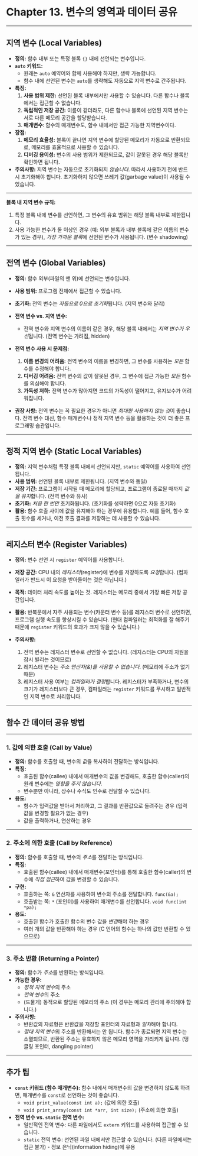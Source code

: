 # Chapter 13. 변수의 영역과 데이터 공유

---

## 지역 변수 (Local Variables)

*   **정의:** 함수 내부 또는 특정 블록 `{}` 내에 선언되는 변수입니다.
*   **`auto` 키워드:**
    *   원래는 `auto` 예약어와 함께 사용해야 하지만, 생략 가능합니다.
    *   함수 내에 선언된 변수는 `auto`를 생략해도 자동으로 지역 변수로 간주됩니다.
*   **특징:**
    1.  **사용 범위 제한:** 선언된 블록 내부에서만 사용할 수 있습니다. 다른 함수나 블록에서는 접근할 수 없습니다.
    2.  **독립적인 저장 공간:** 이름이 같더라도, 다른 함수나 블록에 선언된 지역 변수는 서로 다른 메모리 공간을 할당받습니다.
    3. **매개변수**: 함수의 매개변수도, 함수 내에서만 접근 가능한 지역변수이다.
*   **장점:**
    1.  **메모리 효율성:** 블록이 끝나면 지역 변수에 할당된 메모리가 자동으로 반환되므로, 메모리를 효율적으로 사용할 수 있습니다.
    2.  **디버깅 용이성:** 변수의 사용 범위가 제한되므로, 값이 잘못된 경우 해당 블록만 확인하면 됩니다.
*   **주의사항:** 지역 변수는 자동으로 초기화되지 *않습니다*.  따라서 사용하기 전에 반드시 초기화해야 합니다.  초기화하지 않으면 쓰레기 값(garbage value)이 사용될 수 있습니다.

---

**블록 내 지역 변수 규칙:**

1.  특정 블록 내에 변수를 선언하면, 그 변수의 유효 범위는 해당 블록 내부로 제한됩니다.
2.  사용 가능한 변수가 둘 이상인 경우 (예: 외부 블록과 내부 블록에 같은 이름의 변수가 있는 경우), *가장 가까운 블록*에 선언된 변수가 사용됩니다. (변수 shadowing)

---

## 전역 변수 (Global Variables)

*   **정의:** 함수 외부(파일의 맨 위)에 선언되는 변수입니다.
*   **사용 범위:** 프로그램 전체에서 접근할 수 있습니다.
*   **초기화:** 전역 변수는 *자동으로 0으로 초기화*됩니다. (지역 변수와 달리)
*   **전역 변수 vs. 지역 변수:**
    *   전역 변수와 지역 변수의 이름이 같은 경우, 해당 블록 내에서는 *지역 변수가 우선*됩니다. (전역 변수는 가려짐, hidden)

*   **전역 변수 사용 시 문제점:**
    1.  **이름 변경의 어려움:** 전역 변수의 이름을 변경하면, 그 변수를 사용하는 *모든* 함수를 수정해야 합니다.
    2.  **디버깅 어려움:** 전역 변수의 값이 잘못된 경우, 그 변수에 접근 가능한 *모든* 함수를 의심해야 합니다.
    3.  **가독성 저하:** 전역 변수가 많아지면 코드의 가독성이 떨어지고, 유지보수가 어려워집니다.

* **권장 사항:** 전역 변수는 꼭 필요한 경우가 아니면 *최대한 사용하지 않는 것*이 좋습니다. 전역 변수 대신, 함수 매개변수나 정적 지역 변수 등을 활용하는 것이 더 좋은 프로그래밍 습관입니다.

---

## 정적 지역 변수 (Static Local Variables)

*   **정의:** 지역 변수처럼 특정 블록 내에서 선언되지만, `static` 예약어를 사용하여 선언됩니다.
*   **사용 범위:** 선언된 블록 내부로 제한됩니다. (지역 변수와 동일)
*   **저장 기간:** 프로그램이 시작될 때 메모리에 할당되고, 프로그램이 종료될 때까지 *값을 유지*합니다. (전역 변수와 유사)
*   **초기화:**  *처음 한 번만* 초기화됩니다. (초기화를 생략하면 0으로 자동 초기화)
*   **활용:** 함수 호출 사이에 값을 유지해야 하는 경우에 유용합니다. 예를 들어, 함수 호출 횟수를 세거나, 이전 호출 결과를 저장하는 데 사용할 수 있습니다.

---

## 레지스터 변수 (Register Variables)

*   **정의:** 변수 선언 시 `register` 예약어를 사용합니다.
*   **저장 공간:** CPU 내의 *레지스터*(register)에 변수를 저장하도록 *요청*합니다. (컴파일러가 반드시 이 요청을 받아들이는 것은 아닙니다.)
*   **목적:** 데이터 처리 속도를 높이는 것. 레지스터는 메모리 중에서 가장 빠른 저장 공간입니다.
*   **활용:** 반복문에서 자주 사용되는 변수(카운터 변수 등)를 레지스터 변수로 선언하면, 프로그램 실행 속도를 향상시킬 수 있습니다. (현대 컴파일러는 최적화를 잘 해주기 때문에 `register` 키워드의 효과가 크지 않을 수 있습니다.)

*   **주의사항:**
    1.  전역 변수는 레지스터 변수로 선언할 수 없습니다. (레지스터는 CPU의 자원을 잠시 빌리는 것이므로)
    2.  레지스터 변수는 *주소 연산자(&)를 사용할 수 없습니다*. (메모리에 주소가 없기 때문)
    3.  레지스터 사용 여부는 *컴파일러가 결정*합니다.  레지스터가 부족하거나, 변수의 크기가 레지스터보다 큰 경우, 컴파일러는 `register` 키워드를 무시하고 일반적인 지역 변수로 처리합니다.

---

## 함수 간 데이터 공유 방법

---

### 1. 값에 의한 호출 (Call by Value)

*   **정의:** 함수를 호출할 때, 변수의 *값*을 복사하여 전달하는 방식입니다.
*   **특징:**
    *   호출된 함수(callee) 내에서 매개변수의 값을 변경해도, 호출한 함수(caller)의 원래 변수에는 *영향을 주지 않습니다*.
    *   변수뿐만 아니라, 상수나 수식도 인수로 전달할 수 있습니다.
*   **용도:**
    *   함수가 입력값을 받아서 처리하고, 그 결과를 반환값으로 돌려주는 경우 (입력값을 변경할 필요가 없는 경우)
    *   값을 출력하거나, 연산하는 경우

---

### 2. 주소에 의한 호출 (Call by Reference)

*   **정의:** 함수를 호출할 때, 변수의 *주소*를 전달하는 방식입니다.
*   **특징:**
    *   호출된 함수(callee) 내에서 매개변수(포인터)를 통해 호출한 함수(caller)의 변수에 *직접 접근*하여 값을 변경할 수 있습니다.
*   **구현:**
    *   호출하는 쪽: `&` 연산자를 사용하여 변수의 주소를 전달합니다.  `func(&a);`
    *   호출받는 쪽:  `*` (포인터)를 사용하여 매개변수를 선언합니다. `void func(int *pa);`
* **용도:**
    *   호출된 함수가 호출한 함수의 변수 값을 *변경*해야 하는 경우
    *   여러 개의 값을 반환해야 하는 경우 (C 언어의 함수는 하나의 값만 반환할 수 있으므로)

---

### 3. 주소 반환 (Returning a Pointer)

*   **정의:** 함수가 *주소*를 반환하는 방식입니다.
*   **가능한 경우:**
    *   *정적 지역 변수*의 주소
    *   *전역 변수*의 주소
    *   (드물게) 동적으로 할당된 메모리의 주소 (이 경우는 메모리 관리에 주의해야 합니다.)
*   **주의사항:**
    *   반환값의 자료형은 반환값을 저장할 포인터의 자료형과 *일치*해야 합니다.
    *   *절대* *지역 변수*의 주소를 반환해서는 안 됩니다. 함수가 종료되면 지역 변수는 소멸되므로, 반환된 주소는 유효하지 않은 메모리 영역을 가리키게 됩니다. (댕글링 포인터, dangling pointer)

---

## 추가 팁

* **`const` 키워드 (함수 매개변수):** 함수 내에서 매개변수의 값을 변경하지 않도록 하려면, 매개변수를 `const`로 선언하는 것이 좋습니다.
  *   `void print_value(const int a);`  (값에 의한 호출)
  *   `void print_array(const int *arr, int size);` (주소에 의한 호출)
* **전역 변수 vs. `static` 전역 변수:**
  * 일반적인 전역 변수: 다른 파일에서도 `extern` 키워드를 사용하여 접근할 수 있습니다.
  * `static` 전역 변수: 선언된 파일 내에서만 접근할 수 있습니다. (다른 파일에서는 접근 불가) - 정보 은닉(information hiding)에 유용
